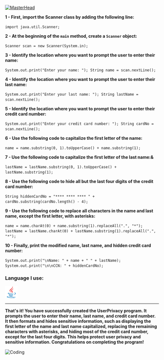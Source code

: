 [![MasterHead](https://cutewallpaper.org/24/picture-animations/7-best-animated-presentation-software-you-should-know-about.gif)](https://meryemkolbasar.io)

**1 - First, import the Scanner class by adding the following line:**

``import java.util.Scanner;``

**2 - At the beginning of the `main` method, create a `Scanner` object:**

``Scanner scan = new Scanner(System.in);``

**3 - Identify the location where you want to prompt the user to enter their name:**

``System.out.print("Enter your name: ");
String name = scan.nextLine();``

**4 - Identify the location where you want to prompt the user to enter their last name:**

``System.out.print("Enter your last name: ");
String lastName = scan.nextLine();``

**5 - Identify the location where you want to prompt the user to enter their credit card number:**

``System.out.print("Enter your credit card number: ");
String cardNo = scan.nextLine();``

**6 - Use the following code to capitalize the first letter of the name:**

``name = name.substring(0, 1).toUpperCase() + name.substring(1);``

**7 - Use the following code to capitalize the first letter of the last name:&**

``lastName = lastName.substring(0, 1).toUpperCase() + lastName.substring(1);``

**8 - Use the following code to hide all but the last four digits of the credit card number:**

``String hiddenCardNo = "**** **** **** " + cardNo.substring(cardNo.length() - 4);``

**9 - Use the following code to replace all characters in the name and last name, except the first letter, with asterisks:**

``name = name.charAt(0) + name.substring(1).replaceAll(".", "*");
lastName = lastName.charAt(0) + lastName.substring(1).replaceAll(".", "*");``

**10 - Finally, print the modified name, last name, and hidden credit card number:**

``System.out.print("\nName: " + name + " " + lastName);
System.out.print("\n\nCCN: " + hiddenCardNo);``

### Language I use:

<a href="https://www.java.com" target="_blank" rel="noreferrer"> <img src="https://raw.githubusercontent.com/devicons/devicon/master/icons/java/java-original.svg" alt="java" width="40" height="40"/> </a>

***

**That's it! You have successfully created the UserPrivacy program. 
It prompts the user to enter their name, last name, and credit card number. 
It then formats and hides sensitive information, such as displaying the first letter of the name and last name capitalized, 
replacing the remaining characters with asterisks, and hiding most of the credit card number, 
except for the last four digits. This helps protect user privacy and sensitive information. 
Congratulations on completing the program!**

<img align="center" alt="Coding" width="1000" src="https://cdn.kibrispdr.org/data/1796/the-end-gif-7.gif">
